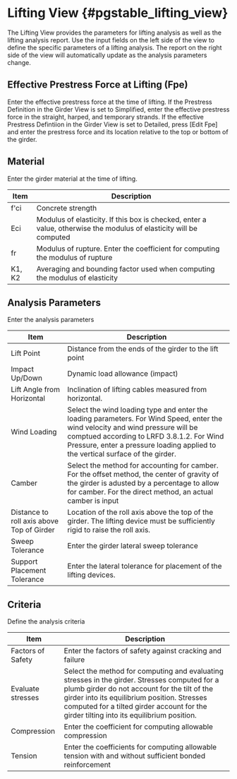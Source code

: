 Lifting View {#pgstable_lifting_view}
=====================
The Lifting View provides the parameters for lifting analysis as well as the lifting analysis report. Use the input fields on the left side of the view to define the specific parameters of a lifting analysis. The report on the right side of the view will automatically update as the analysis parameters change.

## Effective Prestress Force at Lifting (Fpe)
Enter the effective prestress force at the time of lifting. If the Prestress Definition in the Girder View is set to Simplified, enter the effective prestress force in the straight, harped, and temporary strands. If the effective Prestress Defintiion in the Girder View is set to Detailed, press [Edit Fpe] and enter the prestress force and its location relative to the top or bottom of the girder.

## Material
Enter the girder material at the time of lifting.

Item | Description
-----|---------------
f'ci | Concrete strength
Eci  | Modulus of elasticity. If this box is checked, enter a value, otherwise the modulus of elasticity will be computed
fr   | Modulus of rupture. Enter the coefficient for computing the modulus of rupture
K1, K2 | Averaging and bounding factor used when computing the modulus of elasticity

## Analysis Parameters
Enter the analysis parameters

Item | Description
-----|-----------------
Lift Point | Distance from the ends of the girder to the lift point
Impact Up/Down | Dynamic load allowance (impact)
Lift Angle from Horizontal | Inclination of lifting cables measured from horizontal.
Wind Loading | Select the wind loading type and enter the loading parameters. For Wind Speed, enter the wind velocity and wind pressure will be comptued according to LRFD 3.8.1.2. For Wind Pressure, enter a pressure loading applied to the vertical surface of the girder.
Camber | Select the method for accounting for camber. For the offset method, the center of gravity of the girder is adusted by a percentage to allow for camber. For the direct method, an actual camber is input
Distance to roll axis above Top of Girder | Location of the roll axis above the top of the girder. The lifting device must be sufficiently rigid to raise the roll axis.
Sweep Tolerance | Enter the girder lateral sweep tolerance
Support Placement Tolerance | Enter the lateral tolerance for placement of the lifting devices.

## Criteria
Define the analysis criteria

Item | Description
-----|----------
Factors of Safety | Enter the factors of safety against cracking and failure
Evaluate stresses | Select the method for computing and evaluating stresses in the girder. Stresses computed for a plumb girder do not account for the tilt of the girder into its equilibrium position. Stresses computed for a tilted girder account for the girder tilting into its equilibrium position.
Compression | Enter the coefficient for computing allowable compression
Tension | Enter the coefficients for computing allowable tension with and without sufficient bonded reinforcement